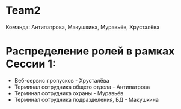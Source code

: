 # Team2

Команда: Антипатрова, Макушкина, Муравьёв, Хрусталёва

# Распределение ролей в рамках Сессии 1:
- Веб-сервис пропусков - Хрусталёва
- Терминал сотрудника общего отдела - Антипатрова
- Терминал сотрудника охраны - Муравьёв
- Терминал сотрудника подразделения, БД - Макушкина